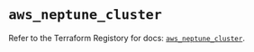 # `aws_neptune_cluster`

Refer to the Terraform Registory for docs: [`aws_neptune_cluster`](https://registry.terraform.io/providers/hashicorp/aws/3.76.1/docs/resources/neptune_cluster).
